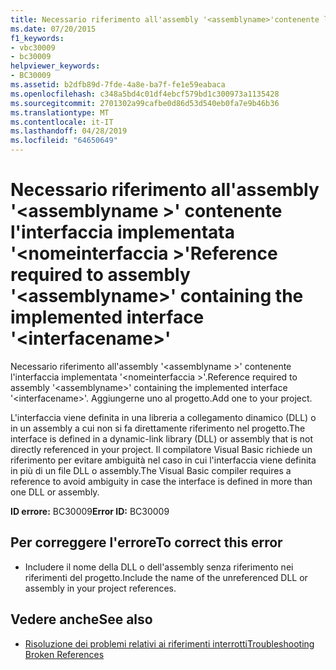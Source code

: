 ```yaml
---
title: Necessario riferimento all'assembly '<assemblyname>'contenente l'interfaccia implementata'<interfacename>'
ms.date: 07/20/2015
f1_keywords:
- vbc30009
- bc30009
helpviewer_keywords:
- BC30009
ms.assetid: b2dfb89d-7fde-4a8e-ba7f-fe1e59eabaca
ms.openlocfilehash: c348a5bd4c01df4ebcf579bd1c300973a1135428
ms.sourcegitcommit: 2701302a99cafbe0d86d53d540eb0fa7e9b46b36
ms.translationtype: MT
ms.contentlocale: it-IT
ms.lasthandoff: 04/28/2019
ms.locfileid: "64650649"
---
```

# <a name="reference-required-to-assembly-assemblyname-containing-the-implemented-interface-interfacename"></a><span data-ttu-id="92419-102">Necessario riferimento all'assembly '\<assemblyname >' contenente l'interfaccia implementata '\<nomeinterfaccia >'</span><span class="sxs-lookup"><span data-stu-id="92419-102">Reference required to assembly '\<assemblyname>' containing the implemented interface '\<interfacename>'</span></span>
<span data-ttu-id="92419-103">Necessario riferimento all'assembly '\<assemblyname >' contenente l'interfaccia implementata '\<nomeinterfaccia >'.</span><span class="sxs-lookup"><span data-stu-id="92419-103">Reference required to assembly '\<assemblyname>' containing the implemented interface '\<interfacename>'.</span></span> <span data-ttu-id="92419-104">Aggiungerne uno al progetto.</span><span class="sxs-lookup"><span data-stu-id="92419-104">Add one to your project.</span></span>  
  
 <span data-ttu-id="92419-105">L'interfaccia viene definita in una libreria a collegamento dinamico (DLL) o in un assembly a cui non si fa direttamente riferimento nel progetto.</span><span class="sxs-lookup"><span data-stu-id="92419-105">The interface is defined in a dynamic-link library (DLL) or assembly that is not directly referenced in your project.</span></span> <span data-ttu-id="92419-106">Il compilatore Visual Basic richiede un riferimento per evitare ambiguità nel caso in cui l'interfaccia viene definita in più di un file DLL o assembly.</span><span class="sxs-lookup"><span data-stu-id="92419-106">The Visual Basic compiler requires a reference to avoid ambiguity in case the interface is defined in more than one DLL or assembly.</span></span>  
  
 <span data-ttu-id="92419-107">**ID errore:** BC30009</span><span class="sxs-lookup"><span data-stu-id="92419-107">**Error ID:** BC30009</span></span>  
  
## <a name="to-correct-this-error"></a><span data-ttu-id="92419-108">Per correggere l'errore</span><span class="sxs-lookup"><span data-stu-id="92419-108">To correct this error</span></span>  
  
- <span data-ttu-id="92419-109">Includere il nome della DLL o dell'assembly senza riferimento nei riferimenti del progetto.</span><span class="sxs-lookup"><span data-stu-id="92419-109">Include the name of the unreferenced DLL or assembly in your project references.</span></span>  
  
## <a name="see-also"></a><span data-ttu-id="92419-110">Vedere anche</span><span class="sxs-lookup"><span data-stu-id="92419-110">See also</span></span>

- [<span data-ttu-id="92419-111">Risoluzione dei problemi relativi ai riferimenti interrotti</span><span class="sxs-lookup"><span data-stu-id="92419-111">Troubleshooting Broken References</span></span>](/visualstudio/ide/troubleshooting-broken-references)
